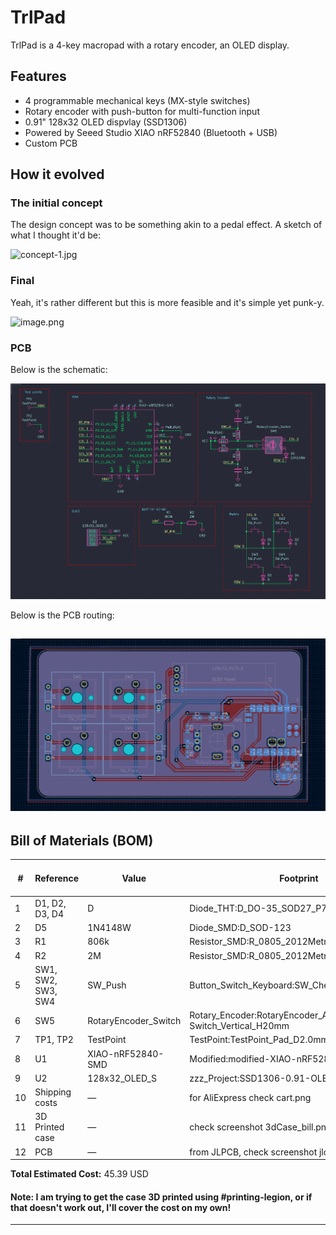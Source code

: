 # TrlPad

TrlPad is a 4-key macropad with a rotary encoder, an OLED display.

## Features

- 4 programmable mechanical keys (MX-style switches)
- Rotary encoder with push-button for multi-function input
- 0.91" 128x32 OLED dispvlay (SSD1306)
- Powered by Seeed Studio XIAO nRF52840 (Bluetooth + USB)
- Custom PCB

## How it evolved

### The initial concept
The design concept was to be something akin to a pedal effect. A sketch of what I thought it'd be:

![concept-1.jpg](https://blueprint.hackclub.com/user-attachments/blobs/proxy/eyJfcmFpbHMiOnsiZGF0YSI6MTU4OSwicHVyIjoiYmxvYl9pZCJ9fQ==--99acb60c861b588bb9ba950350989237539b35af/concept-1.jpg)

### Final
Yeah, it's rather different but this is more feasible and it's simple yet punk-y.

![image.png](https://blueprint.hackclub.com/user-attachments/blobs/proxy/eyJfcmFpbHMiOnsiZGF0YSI6NDA1NSwicHVyIjoiYmxvYl9pZCJ9fQ==--13515724b4d5ed1d60a12a15c5ef635fe72e6fe0/image.png)

### PCB
Below is the schematic:

![Schematic](screenshots/schematic.png)


Below is the PCB routing:

![routing](screenshots/PCB.png)
---

## Bill of Materials (BOM)


| #  | Reference       | Value                | Footprint                                         | Qty | Link                                                                 | Price (USD) | Running Price (USD) |
|----|----------------|--------------------|--------------------------------------------------|-----|----------------------------------------------------------------------|-------------|-------------------|
| 1  | D1, D2, D3, D4 | D                  | Diode_THT:D_DO-35_SOD27_P7.62mm_Horizontal     | 4   | [AliExpress](https://www.aliexpress.com/item/1005007625866819.html?spm=a2g0o.productlist.main.1.7aeadCCUdCCUEm&aem_p4p_detail=2025102119550212594792942763680001106495&algo_pvid=a434d49d-5a77-4968-bc6d-58301a94e042&pdp_ext_f=%7B%22order%22%3A%2241%22%2C%22eval%22%3A%221%22%2C%22fromPage%22%3A%22search%22%7D&utparam-url=scene%3Asearch%7Cquery_from%3A%7Cx_object_id%3A1005007625866819%7C_p_origin_prod%3A&search_p4p_id=2025102119550212594792942763680001106495_1) | 1.41        | 1.41              |
| 2  | D5             | 1N4148W            | Diode_SMD:D_SOD-123                              | 1   | [AliExpress](https://www.aliexpress.com/item/1005007160279747.html?spm=a2g0o.productlist.main.1.4bea610605GMvi&algo_pvid=69e8bef0-e1cb-4e4b-bf00-d1d1762fa9c0&pdp_ext_f=%7B%22order%22%3A%2254%22%2C%22eval%22%3A%221%22%2C%22fromPage%22%3A%22search%22%7D&utparam-url=scene%3Asearch%7Cquery_from%3A%7Cx_object_id%3A1005007160279747%7C_p_origin_prod%3A#nav-description) | 1.95        | 3.36              |
| 3  | R1             | 806k               | Resistor_SMD:R_0805_2012Metric                  | 1   | [AliExpress](https://www.aliexpress.com/item/1005008964311488.html?spm=a2g0o.productlist.main.1.7afa2680Uz7Hdj&algo_pvid=6147d466-e002-4eeb-800f-490fd843ce71&pdp_ext_f=%7B%22order%22%3A%22-1%22%2C%22eval%22%3A%221%22%2C%22fromPage%22%3A%22search%22%7D&utparam-url=scene%3Asearch%7Cquery_from%3A%7Cx_object_id%3A1005008964311488%7C_p_origin_prod%3A) | 0.66        | 4.50              |
| 4  | R2             | 2M                 | Resistor_SMD:R_0805_2012Metric                  | 1   | [AliExpress](https://www.aliexpress.com/item/1005008964311488.html?spm=a2g0o.productlist.main.1.7afa2680Uz7Hdj&algo_pvid=6147d466-e002-4eeb-800f-490fd843ce71&pdp_ext_f=%7B%22order%22%3A%22-1%22%2C%22eval%22%3A%221%22%2C%22fromPage%22%3A%22search%22%7D&utparam-url=scene%3Asearch%7Cquery_from%3A%7Cx_object_id%3A1005008964311488%7C_p_origin_prod%3A) | 0.48        | 4.50              |
| 5  | SW1, SW2, SW3, SW4 | SW_Push         | Button_Switch_Keyboard:SW_Cherry_MX_1.00u_PCB  | 4   | [AliExpress](https://www.aliexpress.com/item/1005006255961111.html?spm=a2g0o.productlist.main.21.1a957561CIH3R9&algo_pvid=cce3f2b7-a65c-4480-a261-c810498f6d66&pdp_ext_f=%7B%22order%22%3A%22880%22%2C%22eval%22%3A%221%22%2C%22fromPage%22%3A%22search%22%7D&utparam-url=scene%3Asearch%7Cquery_from%3A%7Cx_object_id%3A1005006255961111%7C_p_origin_prod%3A#nav-specification) | 1.01        | 5.51              |
| 6  | SW5             | RotaryEncoder_Switch | Rotary_Encoder:RotaryEncoder_Alps_EC11E-Switch_Vertical_H20mm | 1 | [AliExpress](https://www.aliexpress.com/item/1005006693443387.html?spm=a2g0o.productlist.main.3.3a0754e8XWgMGL&aem_p4p_detail=2025102123460313199915294252100001307677&algo_pvid=41fcd1eb-5860-43c2-b696-f7e4df5bee48&pdp_ext_f=%7B%22order%22%3A%2268%22%2C%22eval%22%3A%221%22%2C%22fromPage%22%3A%22search%22%7D&utparam-url=scene%3Asearch%7Cquery_from%3A%7Cx_object_id%3A1005006693443387%7C_p_origin_prod%3A&search_p4p_id=2025102123460313199915294252100001307677_3) | 0.63        | 6.14              |
| 7  | TP1, TP2        | TestPoint          | TestPoint:TestPoint_Pad_D2.0mm                  | 2   | —                                                                    | —           | 6.14              |
| 8  | U1             | XIAO-nRF52840-SMD  | Modified:modified-XIAO-nRF52840-SMD             | 1   | [AliExpress](https://www.aliexpress.com/item/1005006988954136.html?spm=a2g0o.productlist.main.3.45da24c867QaLR&algo_pvid=7bc7b30e-e03b-4713-8945-3bacfdca3c01&pdp_ext_f=%7B%22order%22%3A%22454%22%2C%22eval%22%3A%221%22%2C%22fromPage%22%3A%22search%22%7D&utparam-url=scene%3Asearch%7Cquery_from%3A%7Cx_object_id%3A1005006988954136%7C_p_origin_prod%3A) | 10.11       | 16.25             |
| 9  | U2             | 128x32_OLED_S      | zzz_Project:SSD1306-0.91-OLED-4pin-128x32       | 1   | [AliExpress](https://www.aliexpress.com/item/1005008640132638.html?spm=a2g0o.productlist.main.2.7a63IqANIqANd9&algo_pvid=2b485676-1627-4ff0-95f6-07098624fd68&pdp_ext_f=%7B%22order%22%3A%221992%22%2C%22eval%22%3A%221%22%2C%22fromPage%22%3A%22search%22%7D&utparam-url=scene%3Asearch%7Cquery_from%3A%7Cx_object_id%3A1005008640132638%7C_p_origin_prod%3A) | 2.24        | 18.49             |
| 10 | Shipping costs  | —                  | for AliExpress check cart.png                    | —   | —                                                                    | 3.05        | 21.54             |
| 11 | 3D Printed case | —                  | check screenshot 3dCase_bill.png                 | —   | [3Ding](https://print.3ding.in/upload)                               | 16.29       | 37.83             |
| 12 | PCB            | —                  | from JLPCB, check screenshot jlcpcb.png          | —   | —                                                                    | 7.56        | 45.39             |

**Total Estimated Cost:** 45.39 USD


####  Note: I am trying to get the case 3D printed using #printing-legion, or if that doesn't work out, I'll cover the cost on my own!
---
